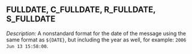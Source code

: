 ---
---
<!-- DISCLAIMER: This file is based on the syslog-ng Open Source Edition documentation https://github.com/balabit/syslog-ng-ose-guides/commit/2f4a52ee61d1ea9ad27cb4f3168b95408fddfdf2 and is used under the terms of The syslog-ng Open Source Edition Documentation License. The file has been modified by Axoflow. -->

## FULLDATE, C_FULLDATE, R_FULLDATE, S_FULLDATE

*Description:* A nonstandard format for the date of the message using the same format as `${DATE}`, but including the year as well, for example: `2006 Jun 13 15:58:00`.


